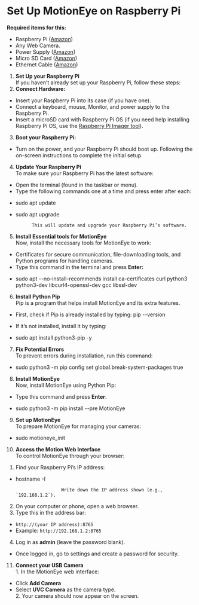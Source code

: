 # Set Up MotionEye on Raspberry Pi

**Required items for this:** 

* Raspberry Pi ([Amazon](https://www.amazon.ca/s?k=Raspberry+Pi&linkCode=gg3&linkId=6f1d7762f53ddc0baae7d70955e10a98&tag=pimylifeup-20))  
* Any Web Camera.  
* Power Supply ([Amazon](https://www.amazon.ca/s?k=Raspberry+Pi+Power+Supply&linkCode=gg3&linkId=aed9105ddfbe3fbca2281c6d516689fd&tag=pimylifeup-20))  
* Micro SD Card ([Amazon](https://www.amazon.ca/s?k=Micro+SD+Card&linkCode=gg3&linkId=713df7956eee2eb8029711d263519a2e&tag=pimylifeup-20))  
* Ethernet Cable ([Amazon](https://www.amazon.ca/s?k=ethernet+cable&i=electronics&linkCode=gg3&linkId=0b80850d72d4ff1498294007146b5694&tag=pimylifeup-20))

1. **Set Up your Raspberry Pi**  
   If you haven’t already set up your Raspberry Pi, follow these steps:   
2. **Connect Hardware:**   
* Insert your Raspberry Pi into its case (if you have one).  
* Connect a keyboard, mouse, Monitor, and power supply to the Raspberry Pi.  
* Insert a microSD card with Raspberry Pi OS (if you need help installing Raspberry Pi OS, use the [Raspberry Pi Imager tool](https://www.raspberrypi.com/software/)).  
3. **Boot your Raspberry Pi:**   
* Turn on the power, and your Raspberry Pi should boot up. Following the on-screen instructions to complete the initial setup.  
    
4. **Update Your Raspberry Pi**  
   To make sure your Raspberry Pi has the latest software:  
* Open the terminal (found in the taskbar or menu).  
* Type the following commands one at a time and press enter after each:  
- sudo apt update  
- sudo apt upgrade

            This will update and upgrade your Raspberry Pi’s software.

5. **Install Essential tools for MotionEye**  
   Now, install the necessary tools for MotionEye to work:  
* Certificates for secure communication, file-downloading tools, and Python programs for handling cameras.  
* Type this command in the terminal and press **Enter:**

- sudo apt \--no-install-recommends install ca-certificates curl python3 python3-dev libcurl4-openssl-dev gcc libssl-dev  
    
    
6. **Install Python Pip**  
   Pip is a program that helps install MotionEye and its extra features.  
* First, check if Pip is already installed by typing:
   pip --version


* If it’s not installed, install it by typing:  
- sudo apt install python3-pip \-y


  

7. **Fix Potential Errors**  
   To prevent errors during installation, run this command:

     
- sudo python3 \-m pip config set global.break-system-packages true


8. **Install MotionEye**  
   Now, install MotionEye using Python Pip:  
* Type this command and press **Enter**:


- sudo python3 \-m pip install \--pre MotionEye

9. **Set up MotionEye**  
   To prepare MotionEye for managing your cameras:  
     
- sudo motioneye\_init


10. **Access the Motion Web Interface**  
   To control MotionEye through your browser:  
1) Find your Raspberry Pi’s IP address:

   

- hostname \-I


                       Write down the IP address shown (e.g., `192.168.1.2`).

2) On your computer or phone, open a web browser.  
3) Type this in the address bar:  
- `http://(your IP address):8765`  
- Example: `http://192.168.1.2:8765`  
4) Log in as **admin** (leave the password blank).  
* Once logged in, go to settings and create a password for security.  
11. **Connect your USB Camera**  
   1\. In the MotionEye web interface:  
* Click **Add Camera**  
* Select **UVC Camera** as the camera type.  
  2\. Your camera should now appear on the screen.  
  
